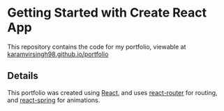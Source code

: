 # Getting Started with Create React App

This repository contains the code for my portfolio, viewable at [karamvirsingh98.github.io/portfolio](https://karamvirsingh98.github.io/portfolio)

## Details

This portfolio was created using [React](https://reactjs.org), and uses [react-router](https://reactrouter.com) for routing, and [react-spring](http://react-spring.io) for animations.